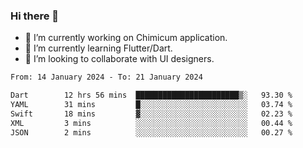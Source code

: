 ### Hi there 👋

<!--
**devcat37/devcat37** is a ✨ _special_ ✨ repository because its `README.md` (this file) appears on your GitHub profile.-->


- 🔭 I’m currently working on Chimicum application.
- 🌱 I’m currently learning Flutter/Dart.
- 👯 I’m looking to collaborate with UI designers.
<!-- - 🤔 I’m looking for help with ... -->

<!--START_SECTION:waka-->

```txt
From: 14 January 2024 - To: 21 January 2024

Dart        12 hrs 56 mins  ███████████████████████▒░   93.30 %
YAML        31 mins         █░░░░░░░░░░░░░░░░░░░░░░░░   03.74 %
Swift       18 mins         ▓░░░░░░░░░░░░░░░░░░░░░░░░   02.23 %
XML         3 mins          ░░░░░░░░░░░░░░░░░░░░░░░░░   00.44 %
JSON        2 mins          ░░░░░░░░░░░░░░░░░░░░░░░░░   00.27 %
```

<!--END_SECTION:waka-->

